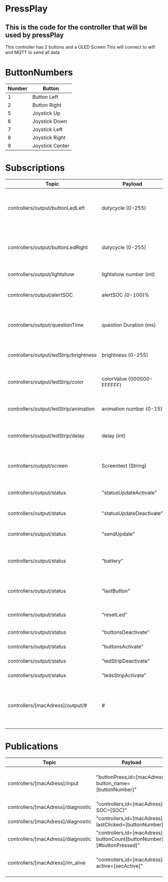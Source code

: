 # PressPlay
## This is the code for the controller that will be used by pressPlay

This controller has 2 buttons and a OLED Screen
This will connect to wifi and MQTT to send all data

# ButtonNumbers
| Number | Button
--- | ---
1 | Button Left
2 | Button Right
5 | Joystick Up
6 | Joystick Down
7 | Joystick Left
8 | Joystick Right
9 | Joystick Center


# Subscriptions
| Topic | Payload | Description
--- | --- | ---
controllers/output/buttonLedLeft | dutycycle (0-255) | Set dutycycle left button going from 0/off to 255/on
controllers/output/buttonLedRight | dutycycle (0-255) | Set dutycycle right button led going from 0/off to 255/on
controllers/output/lightshow | lightshow number (int) | Start lightshow
controllers/output/alertSOC | alertSOC (0-100)% | Set threshold SOC for low battery
controllers/output/questionTime | question Duration  (ms) | Set duration of the questions in ms
controllers/output/ledStrip/brightness | brightness (0-255) | set the brightness of the ledstrip.
controllers/output/ledStrip/color | colorValue (000000-FFFFFF) | set the animation color of the ledstrip.
controllers/output/ledStrip/animation | animation number (0-15) | set the animation of the ledstrip.
controllers/output/ledStrip/delay | delay (int) | set the delay for the currrent animation.
controllers/output/screen | Screentext (String) | Set a text on the screen of the controller
controllers/output/status | "statusUpdateActivate" | deactivate status update
controllers/output/status | "statusUpdateDeactivate" | activate status update
controllers/output/status | "sendUpdate" | update status message
controllers/output/status | "battery" | lightup the controller if SOC is lower than alertSOC
controllers/output/status | "lastButton" | lightup the last pressed button
controllers/output/status | "resetLed" | set both buttonleds to off state
controllers/output/status | "buttonsDeactivate" | deactivate all buttons
controllers/output/status | "buttonsActivate" | activate all buttons
controllers/output/status | "ledStripDeactivate" | deactivate ledstrip
controllers/output/status | "ledsStripActivate" | activate ledstrip
controllers/[macAdress]/output/# | # | same behaviour as other but specific for a controller with macAdress

# Publications
| Topic | Payload | trigger |description
--- | --- | --- | ---
controllers/[macAdress]/input | "buttonPress,id=[macAdress] button_name=[buttonNumber]" | buttonPress | Message will be send if button with buttonNumber is pressed
controllers/[macAdress]/diagnostic | "controllers,id=[macAdress] SOC=[SOC]" | 5 sec timer | the SOC of the controller
controllers/[macAdress]/diagnostic | "controllers,id=[macAdress] lastClicked=[buttonNumber]" | 5 sec timer | last Pressed button
controllers/[macAdress]/diagnostic | "controllers,id=[macAdress] buttonCount[buttonNumber]=[#buttonPressed]" | 5 sec timer | total amount of presses for every button
controllers/[macAdress]/im_alive | "controllers,id=[macAdress] active=[secActive]" | 5 sec timer | im alive message with active time in seconds


